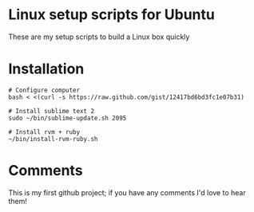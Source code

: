 Linux setup scripts for Ubuntu
=================================

These are my setup scripts to build a Linux box quickly


Installation
=====================

	# Configure computer
	bash < <(curl -s https://raw.github.com/gist/12417bd6bd3fc1e07b31)

	# Install sublime text 2
	sudo ~/bin/sublime-update.sh 2095

	# Install rvm + ruby
	~/bin/install-rvm-ruby.sh

Comments
========

This is my first github project; if you have any comments I'd love to hear them!
